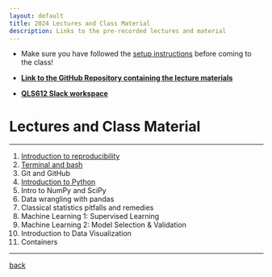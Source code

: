 ```yaml
---
layout: default
title: 2024 Lectures and Class Material
description: Links to the pre-recorded lectures and material
---
```


- Make sure you have followed the [setup instructions](../setup/setup.html) before coming to the class!

- [**Link to the GitHub Repository containing the lecture materials**](https://github.com/neurodatascience/QLS-course-materials/tree/main/Lectures/2024)

- [**QLS612 Slack workspace**](https://qls612-bhs.slack.com)

# Lectures and Class Material

---

1. [Introduction to reproducibility](./2024/intro_to_reproducibility.html)
1. [Terminal and bash](./2024/terminal_and_bash.html)
1. Git and GitHub
1. [Introduction to Python](./2024/intro_to_python.html)
1. Intro to NumPy and SciPy
1. Data wrangling with pandas
1. Classical statistics pitfalls and remedies
1. Machine Learning 1: Supervised Learning
1. Machine Learning 2: Model Selection & Validation
1. Introduction to Data Visualization
1. Containers

<!-- 🔶 To be announced 🔶 -->

---

[back](../)
